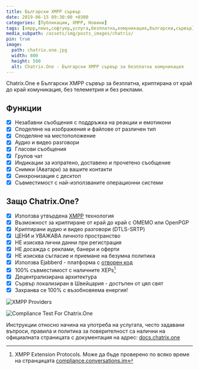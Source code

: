 ```yaml
---
title: Български XMPP сървър
date: 2019-06-15 09:30:00 +0300
categories: [Публикации, XMPP, Новини]
tags: [xmpp,news,софтуер,услуга,безплатна,комуникация,български,сървър]
media_subpath: /assets/img/posts_images/chatrix/
pin: true
image:
  path: chatrix.one.jpg
  width: 800
  height: 500
  alt: Chatrix.One - Български XMPP сървър за безплатна комуникация
---
```


Chatrix.One е Български XMPP сървър за безплатна, криптирана от край до край комуникация, без телеметрия и без реклами.

## Функции

- [x] Незабавни съобщения с поддръжка на реакции и емотикони
- [x] Споделяне на изображения и файлове от различен тип
- [x] Споделяне на местоположение
- [x] Аудио и видео разговори
- [x] Гласови съобщения
- [x] Групов чат
- [x] Индикации за изпратено, доставено и прочетено съобщение
- [x] Снимки (Аватари) за вашите контакти
- [x] Синхронизация с десктоп
- [x] Съвместимост с най-използваните операционни системи

## Защо Chatrix.One?

- [x] Използва утвърдена [XMPP](https://xmpp.org/about/technology-overview/) технология
- [x] Възможност за криптиране от край до край с OMEMO или OpenPGP
- [x] Криптирани аудио и видео разговори (DTLS-SRTP)
- [x] ЦЕНИ и УВАЖАВА личното пространство
- [x] НЕ изисква лични данни при регистрация
- [x] НЕ досажда с реклами, банери и оферти
- [x] НЕ изисква съгласие и приемане на безумна политика
- [x] Използва Ejabberd - платформа с [отворен код](https://bg.wikipedia.org/wiki/Софтуер_с_отворен_код)
- [x] 100% съвместимост с наличните XEPs[^1]
- [x] Децентрализирана архитектура
- [x] Сървър локализиран в Швейцария - достъпен от цял свят
- [x] Захранва се 100% с възобновяема енергия!

![XMPP Providers](https://data.xmpp.net/providers/v2/badges/chatrix.one.svg)

![Compliance Test For Chatrix.One](https://compliance.conversations.im/badge/chatrix.one)

[^1]: XMPP Extension Protocols. Може да бъде проверено по всяко време на странцицата [compliance.conversations.im](https://compliance.conversations.im/server/chatrix.one/)

Инструкции относно начина на употреба на услугата, често задавани въпроси, правила и политика за поверителност са налични на официалната страницата с документация на адрес: [docs.chatrix.one](https://docs.chatrix.one)
